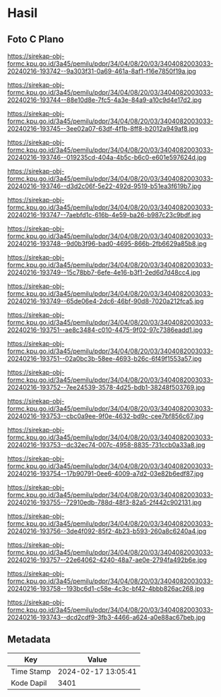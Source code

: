 # Hasil

## Foto C Plano

https://sirekap-obj-formc.kpu.go.id/3a45/pemilu/pdpr/34/04/08/20/03/3404082003033-20240216-193742--9a303f31-0a69-461a-8af1-f16e7850f19a.jpg

https://sirekap-obj-formc.kpu.go.id/3a45/pemilu/pdpr/34/04/08/20/03/3404082003033-20240216-193744--88e10d8e-7fc5-4a3e-84a9-a10c9d4e17d2.jpg

https://sirekap-obj-formc.kpu.go.id/3a45/pemilu/pdpr/34/04/08/20/03/3404082003033-20240216-193745--3ee02a07-63df-4f1b-8ff8-b2012a949af8.jpg

https://sirekap-obj-formc.kpu.go.id/3a45/pemilu/pdpr/34/04/08/20/03/3404082003033-20240216-193746--019235cd-404a-4b5c-b6c0-e601e597624d.jpg

https://sirekap-obj-formc.kpu.go.id/3a45/pemilu/pdpr/34/04/08/20/03/3404082003033-20240216-193746--d3d2c06f-5e22-492d-9519-b51ea3f619b7.jpg

https://sirekap-obj-formc.kpu.go.id/3a45/pemilu/pdpr/34/04/08/20/03/3404082003033-20240216-193747--7aebfd1c-616b-4e59-ba26-b987c23c9bdf.jpg

https://sirekap-obj-formc.kpu.go.id/3a45/pemilu/pdpr/34/04/08/20/03/3404082003033-20240216-193748--9d0b3f96-bad0-4695-866b-2fb6629a85b8.jpg

https://sirekap-obj-formc.kpu.go.id/3a45/pemilu/pdpr/34/04/08/20/03/3404082003033-20240216-193749--15c78bb7-6efe-4e16-b3f1-2ed6d7d48cc4.jpg

https://sirekap-obj-formc.kpu.go.id/3a45/pemilu/pdpr/34/04/08/20/03/3404082003033-20240216-193749--65de06e4-2dc6-46bf-90d8-7020a212fca5.jpg

https://sirekap-obj-formc.kpu.go.id/3a45/pemilu/pdpr/34/04/08/20/03/3404082003033-20240216-193751--ae8c3484-c010-4475-9f02-97c7386eadd1.jpg

https://sirekap-obj-formc.kpu.go.id/3a45/pemilu/pdpr/34/04/08/20/03/3404082003033-20240216-193751--02a0bc3b-58ee-4693-b26c-6f49f1553a57.jpg

https://sirekap-obj-formc.kpu.go.id/3a45/pemilu/pdpr/34/04/08/20/03/3404082003033-20240216-193752--7ee24539-3578-4d25-bdb1-38248f503769.jpg

https://sirekap-obj-formc.kpu.go.id/3a45/pemilu/pdpr/34/04/08/20/03/3404082003033-20240216-193753--cbc0a9ee-9f0e-4632-bd9c-cee7bf856c67.jpg

https://sirekap-obj-formc.kpu.go.id/3a45/pemilu/pdpr/34/04/08/20/03/3404082003033-20240216-193753--dc32ec74-007c-4958-8835-731ccb0a33a8.jpg

https://sirekap-obj-formc.kpu.go.id/3a45/pemilu/pdpr/34/04/08/20/03/3404082003033-20240216-193754--17b90791-0ee6-4009-a7d2-03e82b6edf87.jpg

https://sirekap-obj-formc.kpu.go.id/3a45/pemilu/pdpr/34/04/08/20/03/3404082003033-20240216-193755--72910edb-788d-48f3-82a5-2f442c902131.jpg

https://sirekap-obj-formc.kpu.go.id/3a45/pemilu/pdpr/34/04/08/20/03/3404082003033-20240216-193756--3de4f092-85f2-4b23-b593-260a8c6240a4.jpg

https://sirekap-obj-formc.kpu.go.id/3a45/pemilu/pdpr/34/04/08/20/03/3404082003033-20240216-193757--22e64062-4240-48a7-ae0e-2794fa492b6e.jpg

https://sirekap-obj-formc.kpu.go.id/3a45/pemilu/pdpr/34/04/08/20/03/3404082003033-20240216-193758--193bc6d1-c58e-4c3c-bf42-4bbb826ac268.jpg

https://sirekap-obj-formc.kpu.go.id/3a45/pemilu/pdpr/34/04/08/20/03/3404082003033-20240216-193743--dcd2cdf9-3fb3-4466-a624-a0e88ac67beb.jpg


## Metadata

| Key        | Value               |
| ---------- | ------------------- |
| Time Stamp | 2024-02-17 13:05:41 |
| Kode Dapil | 3401                |



